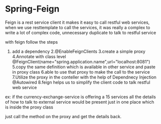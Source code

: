 # Spring-Feign

Feign is a rest service client it makes it easy to call restful web services, when we use resttemplate to call the services,
it was really a complex to write a lot of complex code, unnecessary duplicate to talk to restful service

with feign follow the steps
1. add a dependency 
2.@EnableFeignClients
3.create a simple proxy 
4.Annotate with class level @FeignClient(name="spring.application.name",url="localhost:8081")
5.copy the same definition which is available in other service and paste in proxy class
6.able to use that proxy to make the call to the service
7.Utilize the proxy in the conteller with the help of Dependnecy Injection @Autowired 
8.feign helps us to simplify the client code to talk restful web service

ex: if the currency-exchange-service is offering a 15 services all the details of how to talk to external service would be present
just in one place which is inside the proxy class

just call the method on the proxy and get the details back.
